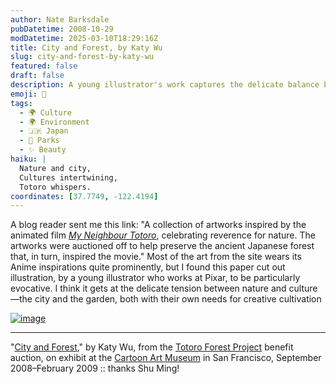 ```yaml
---
author: Nate Barksdale
pubDatetime: 2008-10-29
modDatetime: 2025-03-10T18:29:16Z
title: City and Forest, by Katy Wu
slug: city-and-forest-by-katy-wu
featured: false
draft: false
description: A young illustrator's work captures the delicate balance between nature and culture, inspired by the beloved film My Neighbour Totoro.
emoji: 🌳
tags:
  - 🌍 Culture
  - 🌍 Environment
  - 🇯🇵 Japan
  - 🌲 Parks
  - ✨ Beauty
haiku: |
  Nature and city,  
  Cultures intertwining,  
  Totoro whispers.
coordinates: [37.7749, -122.4194]
---
```


A blog reader sent me this link: "A collection of artworks inspired by the animated film [_My Neighbour Totoro_](http://en.wikipedia.org/wiki/My_Neighbor_Totoro), celebrating reverence for nature. The artworks were auctioned off to help preserve the ancient Japanese forest that, in turn, inspired the movie." Most of the art from the site wears its Anime inspirations quite prominently, but I found this paper cut out illustration, by a young illustrator who works at Pixar, to be particularly evocative. I think it gets at the delicate tension between nature and culture—the city and the garden, both with their own needs for creative cultivation

[![image](http://culture-making.com/media/cityandforest.jpg)](http://www.totoroforestproject.org/)

---

"[City and Forest](http://www.totoroforestproject.org/)," by Katy Wu, from the [Totoro Forest Project](http://www.totoroforestproject.org/) benefit auction, on exhibit at the [Cartoon Art Museum](http://www.cartoonart.org/) in San Francisco, September 2008–February 2009 :: thanks Shu Ming!
